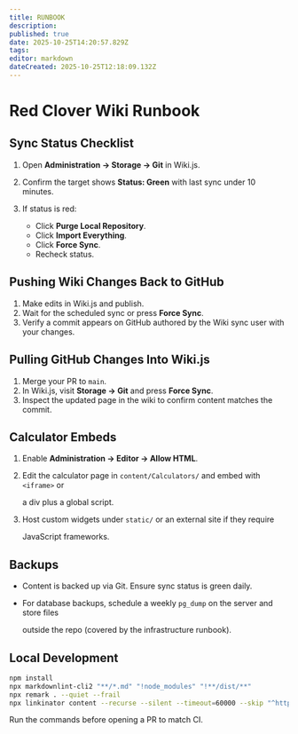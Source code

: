 ```yaml
---
title: RUNBOOK
description: 
published: true
date: 2025-10-25T14:20:57.829Z
tags: 
editor: markdown
dateCreated: 2025-10-25T12:18:09.132Z
---
```


# Red Clover Wiki Runbook

## Sync Status Checklist

1. Open **Administration → Storage → Git** in Wiki.js.
2. Confirm the target shows **Status: Green** with last sync under 10 minutes.
3. If status is red:

   - Click **Purge Local Repository**.
   - Click **Import Everything**.
   - Click **Force Sync**.
   - Recheck status.

## Pushing Wiki Changes Back to GitHub

1. Make edits in Wiki.js and publish.
2. Wait for the scheduled sync or press **Force Sync**.
3. Verify a commit appears on GitHub authored by the Wiki sync user with your changes.

## Pulling GitHub Changes Into Wiki.js

1. Merge your PR to `main`.
2. In Wiki.js, visit **Storage → Git** and press **Force Sync**.
3. Inspect the updated page in the wiki to confirm content matches the commit.

## Calculator Embeds

1. Enable **Administration → Editor → Allow HTML**.
2. Edit the calculator page in `content/Calculators/` and embed with `<iframe>` or

   a div plus a global script.

3. Host custom widgets under `static/` or an external site if they require

   JavaScript frameworks.

## Backups

- Content is backed up via Git. Ensure sync status is green daily.
- For database backups, schedule a weekly `pg_dump` on the server and store files

  outside the repo (covered by the infrastructure runbook).

## Local Development

```bash
npm install
npx markdownlint-cli2 "**/*.md" "!node_modules" "!**/dist/**"
npx remark . --quiet --frail
npx linkinator content --recurse --silent --timeout=60000 --skip "^https?://"
```

Run the commands before opening a PR to match CI.
